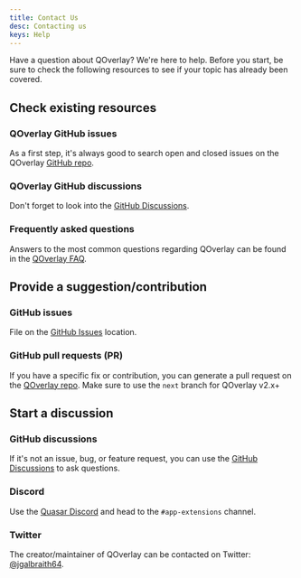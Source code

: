```yaml
---
title: Contact Us
desc: Contacting us
keys: Help
---
```


Have a question about QOverlay? We're here to help. Before you start, be sure to check the following resources to see if your topic has already been covered.

## Check existing resources

### QOverlay GitHub issues

As a first step, it's always good to search open and closed issues on the QOverlay [GitHub repo](https://github.com/quasarframework/quasar-ui-qoverlay/tree/next).

### QOverlay GitHub discussions

Don't forget to look into the [GitHub Discussions](https://github.com/quasarframework/quasar-ui-qoverlay/discussions).

### Frequently asked questions

Answers to the most common questions regarding QOverlay can be found in the [QOverlay FAQ](/help/faq).

## Provide a suggestion/contribution

### GitHub issues

File on the [GitHub Issues](https://github.com/quasarframework/quasar-ui-qoverlay/issues) location.

### GitHub pull requests (PR)

If you have a specific fix or contribution, you can generate a pull request on the [QOverlay repo](https://github.com/quasarframework/quasar-ui-qoverlay/tree/next). Make sure to use the `next` branch for QOverlay v2.x+

## Start a discussion

### GitHub discussions

If it's not an issue, bug, or feature request, you can use the [GitHub Discussions](https://github.com/quasarframework/quasar-ui-qoverlay/discussions) to ask questions.

### Discord

Use the [Quasar Discord](https://chat.quasar.dev) and head to the `#app-extensions` channel.

### Twitter

The creator/maintainer of QOverlay can be contacted on Twitter: [@jgalbraith64](https://twitter.com/jgalbraith64).

